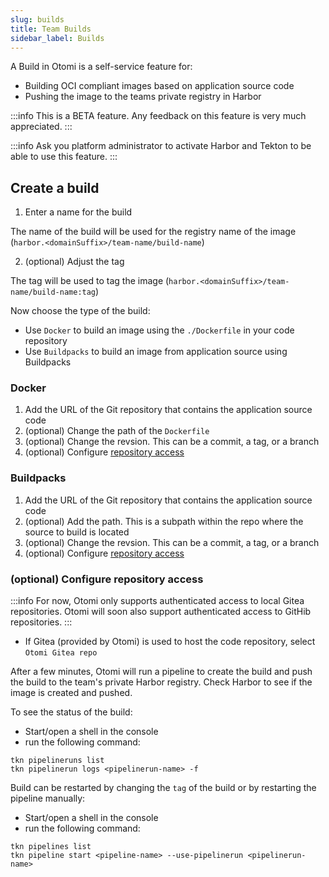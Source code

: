 ```yaml
---
slug: builds
title: Team Builds
sidebar_label: Builds
---
```


<!-- ![Console: new service](img/team-builds.png) -->

A Build in Otomi is a self-service feature for:

- Building OCI compliant images based on application source code
- Pushing the image to the teams private registry in Harbor

:::info
This is a BETA feature. Any feedback on this feature is very much appreciated.
:::

:::info
Ask you platform administrator to activate Harbor and Tekton to be able to use this feature.
:::

## Create a build

1. Enter a name for the build

The name of the build will be used for the registry name of the image (`harbor.<domainSuffix>/team-name/build-name`)

2. (optional) Adjust the tag

The tag will be used to tag the image  (`harbor.<domainSuffix>/team-name/build-name:tag`)

Now choose the type of the build:

- Use `Docker` to build an image using the `./Dockerfile` in your code repository
- Use `Buildpacks` to build an image from application source using Buildpacks

### Docker

1. Add the URL of the Git repository that contains the application source code
2. (optional) Change the path of the `Dockerfile`
3. (optional) Change the revsion. This can be a commit, a tag, or a branch
4. (optional) Configure [repository access](#optional-configure-repository-access)


### Buildpacks

1. Add the URL of the Git repository that contains the application source code
2. (optional) Add the path. This is a subpath within the repo where the source to build is located
3. (optional) Change the revsion. This can be a commit, a tag, or a branch
4. (optional) Configure [repository access](#optional-configure-repository-access)


### (optional) Configure repository access

:::info
For now, Otomi only supports authenticated access to local Gitea repositories. Otomi will soon also support authenticated access to GitHib repositories.
:::

- If Gitea (provided by Otomi) is used to host the code repository, select `Otomi Gitea repo`
<!-- - If an external private Git repo is used that requires authentication, select `Private repo` and fill in the username ans password. If your github account has 2 factor auth configured, create a personal access token using [this procedure](https://docs.github.com/en/authentication/keeping-your-account-and-data-secure/creating-a-personal-access-token). -->

After a few minutes, Otomi will run a pipeline to create the build and push the build to the team's private Harbor registry. Check Harbor to see if the image is created and pushed.

To see the status of the build:

- Start/open a shell in the console
- run the following command:

```
tkn pipelineruns list
tkn pipelinerun logs <pipelinerun-name> -f
```

Build can be restarted by changing the `tag` of the build or by restarting the pipeline manually:

- Start/open a shell in the console
- run the following command:

```
tkn pipelines list
tkn pipeline start <pipeline-name> --use-pipelinerun <pipelinerun-name>
```


